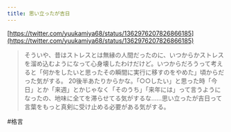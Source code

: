 ```yaml
---
title: 思い立ったが吉日
---
```


[https://twitter.com/yuukamiya68/status/1362976207826866185](https://twitter.com/yuukamiya68/status/1362976207826866185)

 > 
 > そういや、昔はストレスとは無縁の人間だったのに、いつからかストレスを溜め込むようになって心身壊したわけだけど。いつからだろうって考えると「何かをしたいと思ったその瞬間に実行に移すのをやめた」頃からだった気がする。
 > 20後半あたりからかな。「○○したい」と思った時「今日」とか「来週」とかじゃなく「そのうち」「来年には」って言うようになったの、地味に全てを滞らせてる気がするな……思い立ったが吉日って言葉をもっと真剣に受け止める必要がある気がする。

\#格言
